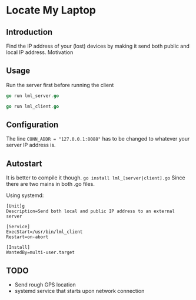 # Locate My Laptop

## Introduction

Find the IP address of your (lost) devices by making it send both public and local IP address.
Motivation

## Usage

Run the server first before running the client

```go
go run lml_server.go
```

```go
go run lml_client.go
```

## Configuration

The line `CONN_ADDR = "127.0.0.1:8088"` has to be changed to whatever your server IP address is.

## Autostart

It is better to compile it though. `go install lml_[server|client].go` Since there are two mains in both .go files.

Using systemd:

```
[Unit]g
Description=Send both local and public IP address to an external server

[Service]
ExecStart=/usr/bin/lml_client
Restart=on-abort

[Install]
WantedBy=multi-user.target

```

## TODO

- Send rough GPS location
- systemd service that starts upon network connection